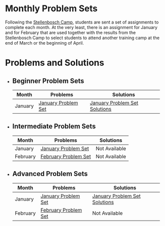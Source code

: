 # Monthly Problem Sets

Following the [Stellenbosch Camp](../stellenbosch), students are sent a set of assignments to complete each month. At the very least, there is an assignment for January and for February that are used together with the results from the Stellenbosch Camp to select students to attend another training camp at the end of March or the beginning of April.

# Problems and Solutions

* ## Beginner Problem Sets

  | Month | Problems | Solutions |
  | ----- | -------- | --------- |
  | January | [January Problem Set](./problems/pdfs/beginner_january.pdf) | [January Problem Set Solutions](./solutions/pdfs/Beginner_January.pdf) |

* ## Intermediate Problem Sets

  | Month | Problems | Solutions |
  | ----- | -------- | --------- |
  | January | [January Problem Set](./problems/pdfs/intermediate_january.pdf) | Not Available |
  | February | [February Problem Set](./problems/pdfs/intermediate_february.pdf) | Not Available |

* ## Advanced Problem Sets

  | Month | Problems | Solutions |
  | ----- | -------- | --------- |
  | January | [January Problem Set](./problems/pdfs/senior_january.pdf) | [January Problem Set Solutions](./solutions/pdfs/senior_january.pdf) |
  | February | [February Problem Set](./problems/pdfs/senior_february.pdf) | Not Available |